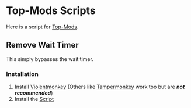 # Top-Mods Scripts

Here is a script for [Top-Mods][2].

## Remove Wait Timer
This simply bypasses the wait timer.

### Installation
1. Install [Violentmonkey][5] (Others like [Tampermonkey][6] work too but are ***not recommended***)
2. Install the [Script][7]

[1]: https://github.com/Official-Husko/violentmonkey-scripts
[2]: https://top-mods.com/
[5]: https://violentmonkey.github.io/
[6]: https://tampermonkey.net/
[7]: https://github.com/Official-Husko/violentmonkey-scripts/blob/main/top-mods/top-mods-no-wait-timers.user.js?raw=True